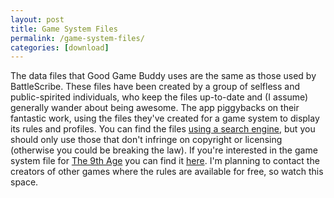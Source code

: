 ```yaml
---
layout: post
title: Game System Files
permalink: /game-system-files/
categories: [download]
---
```


The data files that Good Game Buddy uses are the same as those used by BattleScribe. These files have been created by a group of selfless and public-spirited individuals, who keep the files up-to-date and (I assume) generally wander about being awesome. The app piggybacks on their fantastic work, using the files they've created for a game system to display its rules and profiles. You can find the files [using a search engine](https://duckduckgo.com/?q=battlescribe+data+files), but you should only use those that don't infringe on copyright or licensing (otherwise you could be breaking the law). If you're interested in the game system file for [The 9th Age](http://www.the-ninth-age.com/) you can find it [here](https://github.com/goodgamebuddy/The-9th-Age/blob/master/GGB_Files/the9thage.ggb?raw=true). I'm planning to contact the creators of other games where the rules are available for free, so watch this space.
